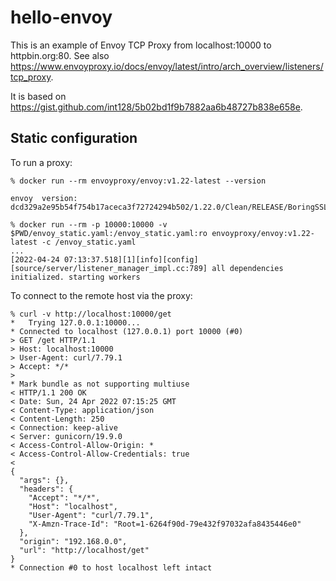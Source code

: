 # hello-envoy

This is an example of Envoy TCP Proxy from localhost:10000 to httpbin.org:80.
See also https://www.envoyproxy.io/docs/envoy/latest/intro/arch_overview/listeners/tcp_proxy.

It is based on https://gist.github.com/int128/5b02bd1f9b7882aa6b48727b838e658e.

## Static configuration

To run a proxy:

```console
% docker run --rm envoyproxy/envoy:v1.22-latest --version

envoy  version: dcd329a2e95b54f754b17aceca3f72724294b502/1.22.0/Clean/RELEASE/BoringSSL

% docker run --rm -p 10000:10000 -v $PWD/envoy_static.yaml:/envoy_static.yaml:ro envoyproxy/envoy:v1.22-latest -c /envoy_static.yaml
...
[2022-04-24 07:13:37.518][1][info][config] [source/server/listener_manager_impl.cc:789] all dependencies initialized. starting workers
```

To connect to the remote host via the proxy:

```console
% curl -v http://localhost:10000/get
*   Trying 127.0.0.1:10000...
* Connected to localhost (127.0.0.1) port 10000 (#0)
> GET /get HTTP/1.1
> Host: localhost:10000
> User-Agent: curl/7.79.1
> Accept: */*
>
* Mark bundle as not supporting multiuse
< HTTP/1.1 200 OK
< Date: Sun, 24 Apr 2022 07:15:25 GMT
< Content-Type: application/json
< Content-Length: 250
< Connection: keep-alive
< Server: gunicorn/19.9.0
< Access-Control-Allow-Origin: *
< Access-Control-Allow-Credentials: true
<
{
  "args": {},
  "headers": {
    "Accept": "*/*",
    "Host": "localhost",
    "User-Agent": "curl/7.79.1",
    "X-Amzn-Trace-Id": "Root=1-6264f90d-79e432f97032afa8435446e0"
  },
  "origin": "192.168.0.0",
  "url": "http://localhost/get"
}
* Connection #0 to host localhost left intact
```
